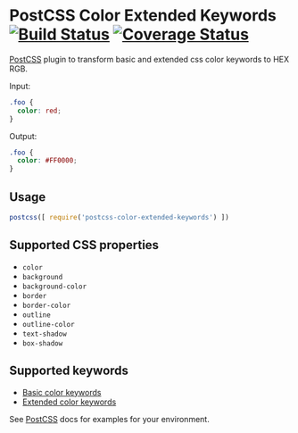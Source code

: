 # PostCSS Color Extended Keywords [![Build Status][ci-img]][ci] [![Coverage Status](https://coveralls.io/repos/github/morzzz007/postcss-color-extended-keywords/badge.svg?branch=master)](https://coveralls.io/github/morzzz007/postcss-color-extended-keywords?branch=master)

[PostCSS] plugin to transform basic and extended css color keywords to HEX RGB.

[PostCSS]: https://github.com/postcss/postcss
[ci-img]:  https://travis-ci.org/morzzz007/postcss-color-extended-keywords.svg
[ci]:      https://travis-ci.org/morzzz007/postcss-color-extended-keywords


Input:
```css
.foo {
  color: red;
}
```

Output:
```css
.foo {
  color: #FF0000;
}
```

## Usage

```js
postcss([ require('postcss-color-extended-keywords') ])
```


## Supported CSS properties
* `color`
* `background`
* `background-color`
* `border`
* `border-color`
* `outline`
* `outline-color`
* `text-shadow`
* `box-shadow`

## Supported keywords
* [Basic color keywords](https://www.w3.org/TR/css3-color/#html4)
* [Extended color keywords](https://www.w3.org/TR/css3-color/#svg-color)

See [PostCSS] docs for examples for your environment.
